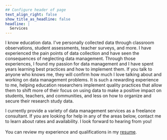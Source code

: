 ```yaml
---
## Configure header of page
text_align_right: false
show_title_as_headline: false
headline: |
  Services
---
```


<!-- this is a subheadline -->
I know education data. I've personally collected data through classroom observations, student assessments, teacher surveys, and more. I have experienced the pain points of data collection and have seen the consequences of neglecting data management. Through those experiences, I found my passion for data management and I have spent years learning best practices and how to implement them. If you talk to anyone who knows me, they will confirm how much I love talking about and working on data management problems. It is such a rewarding experience to me, helping education researchers implement quality practices that allow them to shift more of their focus on using data to make a positive impact on students, teachers, and communities, and less on how to organize and secure their research study data.

I currently provide a variety of data management services as a freelance consultant. If you are looking for help in any of the areas below, contact me to learn about rates and availability. I look forward to hearing from you!
<br>
<br>
You can review my experience and qualifications in my [resume](https://github.com/Cghlewis/simple-resume/blob/main/simple_resume_cl/simple_resume_cl.pdf).